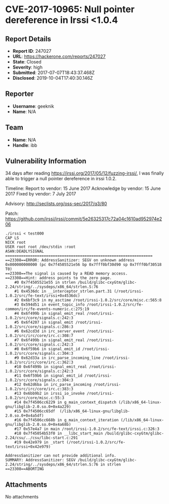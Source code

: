 # CVE-2017-10965: Null pointer dereference in Irssi <1.0.4 

## Report Details
- **Report ID**: 247027
- **URL**: https://hackerone.com/reports/247027
- **State**: Closed
- **Severity**: high
- **Submitted**: 2017-07-07T18:43:37.468Z
- **Disclosed**: 2019-10-04T17:40:30.146Z

## Reporter
- **Username**: geeknik
- **Name**: N/A

## Team
- **Name**: N/A
- **Handle**: ibb

## Vulnerability Information
34 days after reading https://irssi.org/2017/05/12/fuzzing-irssi/, I was finally able to trigger a null pointer dereference in irssi 1.0.2. 

Timeline:
Report to vendor: 15 June 2017
Acknowledge by vendor: 15 June 2017
Fixed by vendor: 7 July 2017

Advisory: 
http://seclists.org/oss-sec/2017/q3/80

Patch:
https://github.com/irssi/irssi/commit/5e26325317c72a04c1610ad952974e206

```
./irssi < test000
CAP LS
NICK root
USER root root /dev/stdin :root
ASAN:DEADLYSIGNAL
=================================================================
==23308==ERROR: AddressSanitizer: SEGV on unknown address 0x000000000000 (pc 0x7f4505521e56 bp 0x7fff0bf30d90 sp 0x7fff0bf30518 T0)
==23308==The signal is caused by a READ memory access.
==23308==Hint: address points to the zero page.
    #0 0x7f4505521e55 in strlen /build/glibc-cxyGtm/glibc-2.24/string/../sysdeps/x86_64/strlen.S:76
    #1 0x4536dc in __interceptor_strlen.part.31 (/root/irssi-1.0.2/src/fe-text/irssi+0x4536dc)
    #2 0x6bf3c9 in my_asctime /root/irssi-1.0.2/src/core/misc.c:565:8
    #3 0x594d51 in event_topic_info /root/irssi-1.0.2/src/fe-common/irc/fe-events-numeric.c:275:19
    #4 0x6f499b in signal_emit_real /root/irssi-1.0.2/src/core/signals.c:242:3
    #5 0x6f4207 in signal_emit /root/irssi-1.0.2/src/core/signals.c:286:3
    #6 0x62cd3d in irc_server_event /root/irssi-1.0.2/src/irc/core/irc.c:308:7
    #7 0x6f499b in signal_emit_real /root/irssi-1.0.2/src/core/signals.c:242:3
    #8 0x6f59b6 in signal_emit_id /root/irssi-1.0.2/src/core/signals.c:304:3
    #9 0x62d33a in irc_parse_incoming_line /root/irssi-1.0.2/src/irc/core/irc.c:362:3
    #10 0x6f499b in signal_emit_real /root/irssi-1.0.2/src/core/signals.c:242:3
    #11 0x6f59b6 in signal_emit_id /root/irssi-1.0.2/src/core/signals.c:304:3
    #12 0x62d6ba in irc_parse_incoming /root/irssi-1.0.2/src/irc/core/irc.c:383:3
    #13 0x6bb9b2 in irssi_io_invoke /root/irssi-1.0.2/src/core/misc.c:55:3
    #14 0x7f4506cc6229 in g_main_context_dispatch (/lib/x86_64-linux-gnu/libglib-2.0.so.0+0x4a229)
    #15 0x7f4506cc65df  (/lib/x86_64-linux-gnu/libglib-2.0.so.0+0x4a5df)
    #16 0x7f4506cc668b in g_main_context_iteration (/lib/x86_64-linux-gnu/libglib-2.0.so.0+0x4a68b)
    #17 0x57e4a7 in main /root/irssi-1.0.2/src/fe-text/irssi.c:326:3
    #18 0x7f45054b53f0 in __libc_start_main /build/glibc-cxyGtm/glibc-2.24/csu/../csu/libc-start.c:291
    #19 0x42e979 in _start (/root/irssi-1.0.2/src/fe-text/irssi+0x42e979)

AddressSanitizer can not provide additional info.
SUMMARY: AddressSanitizer: SEGV /build/glibc-cxyGtm/glibc-2.24/string/../sysdeps/x86_64/strlen.S:76 in strlen
==23308==ABORTING
```


## Attachments
No attachments
